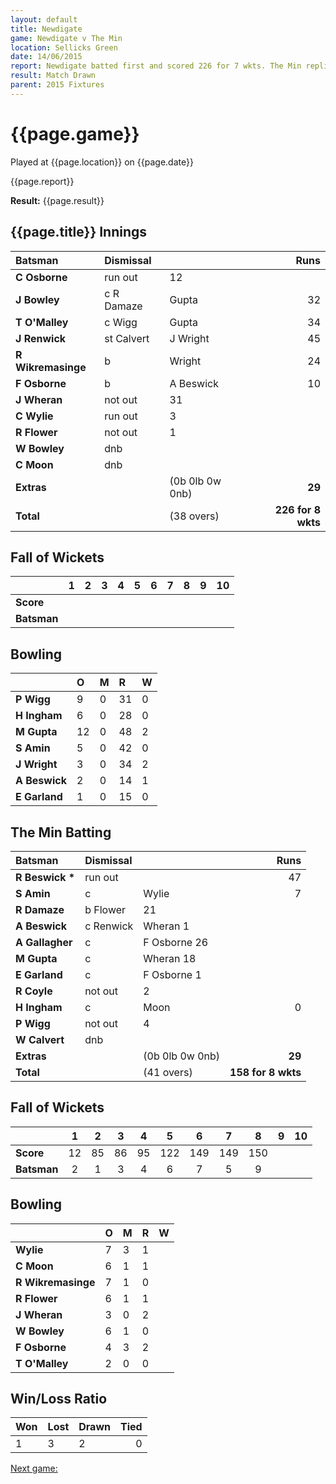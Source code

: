 ```yaml
---
layout: default
title: Newdigate
game: Newdigate v The Min
location: Sellicks Green
date: 14/06/2015
report: Newdigate batted first and scored 226 for 7 wkts. The Min replied with 158 for 8 wkts
result: Match Drawn
parent: 2015 Fixtures
---
```


# {{page.game}}

Played at {{page.location}} on {{page.date}}

{{page.report}}

**Result:** {{page.result}}

## {{page.title}} Innings

| Batsman | Dismissal |  | Runs |
|:---|:---|---|---:|
| **C Osborne** | run out | 12 | 
| **J Bowley** | c R Damaze | Gupta | 32 | 
| **T O'Malley** | c Wigg | Gupta | 34 | 
| **J Renwick** | st Calvert | J Wright | 45 | 
| **R Wikremasinge** | b | Wright | 24 | 
| **F Osborne** | b | A Beswick | 10 | 
| **J Wheran** | not out | 31 | 
| **C Wylie** | run out | 3 | 
| **R Flower** | not out | 1 | 
| **W Bowley** | dnb | 
| **C Moon** | dnb | 
| **Extras** | | (0b 0lb 0w 0nb) | **29** | 
| **Total** | | (38 overs) | ****226 for 8 wkts**** |

## Fall of Wickets

| | 1 | 2 | 3 | 4 | 5 | 6 | 7 | 8 | 9 | 10 |
|---|:---:|:---:|:---:|:---:|:---:|:---:|:---:|:---:|:---:|:---:|
| **Score** |  |  |  |  |  |  |  |  |  |  |
| **Batsman** |  |  |  |  |  |  |  |  |  |  |

## Bowling

| | O | M | R | W |
|---|:---|:---|:---|:---|
| **P Wigg** | 9 | 0 | 31 | 0 | 
| **H Ingham** | 6 | 0 | 28 | 0 | 
| **M Gupta** | 12 | 0 | 48 | 2 | 
| **S Amin** | 5 | 0 | 42 | 0 | 
| **J Wright** | 3 | 0 | 34 | 2 | 
| **A Beswick** | 2 | 0 | 14 | 1 | 
| **E Garland** | 1 | 0 | 15 | 0 |

## The Min Batting 

| Batsman | Dismissal |  | Runs |
|:---|:---|---|---:|
| **R Beswick &#42;** |  run out |  | 47 |
| **S Amin** | c | Wylie | 7 |
| **R Damaze** | b Flower | 21 |
| **A Beswick** | c Renwick | Wheran 1 |
| **A Gallagher** | c | F Osborne 26 |
| **M Gupta** | c | Wheran 18 |
| **E Garland** | c | F Osborne 1 |
| **R Coyle** | not out | 2 |
| **H Ingham** | c | Moon | 0 |
| **P Wigg** | not out |  4 |
| **W Calvert** | dnb  |
| **Extras** | | (0b 0lb 0w 0nb) | **29** | 
| **Total** | | (41 overs) | ****158 for 8 wkts**** |

## Fall of Wickets

| | 1 | 2 | 3 | 4 | 5 | 6 | 7 | 8 | 9 | 10 |
|---|:---:|:---:|:---:|:---:|:---:|:---:|:---:|:---:|:---:|:---:|
| **Score** | 12 | 85 | 86 | 95 | 122 | 149 | 149 | 150 |  |  |
| **Batsman** | 2 | 1 | 3 | 4 | 6 | 7 | 5 | 9 |  |  |

## Bowling

| | O | M | R | W |
|---|:---|:---|:---|:---|
| **Wylie** | 7 | 3 | 1 | 
| **C Moon** | 6 | 1 | 1 |
| **R Wikremasinge** | 7 | 1 | 0 |
| **R Flower** | 6 | 1 | 1 |
| **J Wheran** | 3 | 0 | 2 | 
| **W Bowley** | 6 | 1 | 0 | 
| **F Osborne** | 4 | 3 | 2 | 
| **T O'Malley** | 2 | 0 | 0 | 

## Win/Loss Ratio

| Won | Lost | Drawn | Tied |
|:---|:---|:---|---:|
| 1 | 3 | 2 | 0 |

[Next game:]({{page.next}})